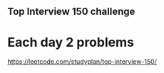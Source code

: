 
## Top Interview 150 challenge
# Each day 2 problems

https://leetcode.com/studyplan/top-interview-150/
